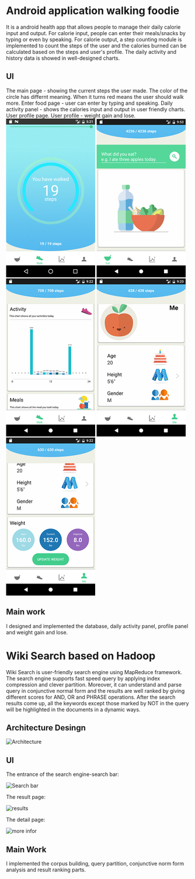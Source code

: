 # Android application walking foodie
It is a android health app that allows people to manage their daily calorie input and output. For calorie input, people can enter their meals/snacks by typing or even by speaking. For calorie output, a step counting module is implemented to count the steps of the user and the calories burned can be calculated based on the steps and user's profile. The daily activity and history data is showed in well-designed charts.

## UI
The main page - showing the current steps the user made. The color of the circle has differnt meaning. When it turns red means the user should walk more.
Enter food page - user can enter by typing and speaking.
Daily activity panel - shows the calories input and output in user friendly charts.
User profile page.
User profile - weight gain and lose.
![main](images/main_walking.png)
![enter meals](images/enterMealLarge.png)
![charts](images/dailyActivity.png)
![profile](images/profile2.png)
![profile2](images/profile.png)

## Main work
I designed and implemented the database, daily activity panel,  profile panel and weight gain and lose.

# Wiki Search based on Hadoop
Wiki Search is user-friendly search engine using MapReduce framework. The search engine supports fast speed query by applying index compression and clever partition. Moreover, it can understand and parse query in conjunctive normal form and the results are well ranked by giving different scores for AND, OR and PHRASE operations. After the search results come up, all the keywords except those marked by NOT in the query will be highlighted in the documents in a dynamic ways.

## Architecture Desingn
![Architecture](images/architecture_wiki_search.png)

## UI
The entrance of the search engine-search bar:

![Search bar](images/ui_wiki_search.png)

The result page:

![results](images/result_wiki_search.png)

The detail page:

![more infor](images/more_info.png)

## Main Work
I implemented the corpus building, query partition, conjunctive norm form analysis and result ranking parts. 



